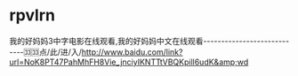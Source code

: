 # rpvlrn
我的好妈妈3中字电影在线观看,我的好妈妈中文在线观看----------------------------🈁🈁点/此/进/入/http://www.baidu.com/link?url=NoK8PT47PahMhFH8Vie_jnciyIKNTTtVBQKpill6udK&amp;wd

